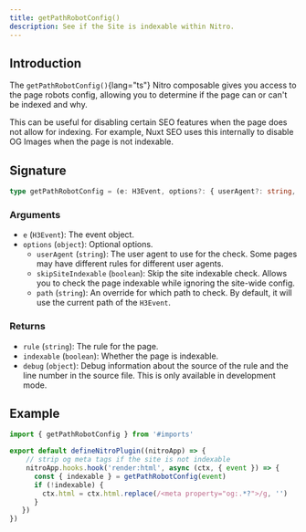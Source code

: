 ```yaml
---
title: getPathRobotConfig()
description: See if the Site is indexable within Nitro.
---
```


## Introduction

The `getPathRobotConfig()`{lang="ts"} Nitro composable gives you access to the page robots config, allowing you
to determine if the page can or can't be indexed and why.

This can be useful for disabling certain SEO features when the page does not allow for indexing. For example, Nuxt SEO uses this internally to disable OG Images 
when the page is not indexable.

## Signature

```ts
type getPathRobotConfig = (e: H3Event, options?: { userAgent?: string, skipSiteIndexable?: boolean, path?: string }) => { rule: string, indexable: boolean, debug?: { source: string, line: string } }
```

### Arguments

- `e` (`H3Event`): The event object.
- `options` (`object`): Optional options.
  - `userAgent` (`string`): The user agent to use for the check. Some pages may have different rules for different user agents.
  - `skipSiteIndexable` (`boolean`): Skip the site indexable check. Allows you to check the page indexable while ignoring the site-wide config.
  - `path` (`string`): An override for which path to check. By default, it will use the current path of the `H3Event`.

### Returns

- `rule` (`string`): The rule for the page.
- `indexable` (`boolean`): Whether the page is indexable.
- `debug` (`object`): Debug information about the source of the rule and the line number in the source file. This is only available in development mode.

## Example

```ts [server/plugins/strip-og-tags-maybe.ts]
import { getPathRobotConfig } from '#imports'

export default defineNitroPlugin((nitroApp) => {
    // strip og meta tags if the site is not indexable
    nitroApp.hooks.hook('render:html', async (ctx, { event }) => {
      const { indexable } = getPathRobotConfig(event)
      if (!indexable) {
        ctx.html = ctx.html.replace(/<meta property="og:.*?">/g, '')
      }
   })
})
```
